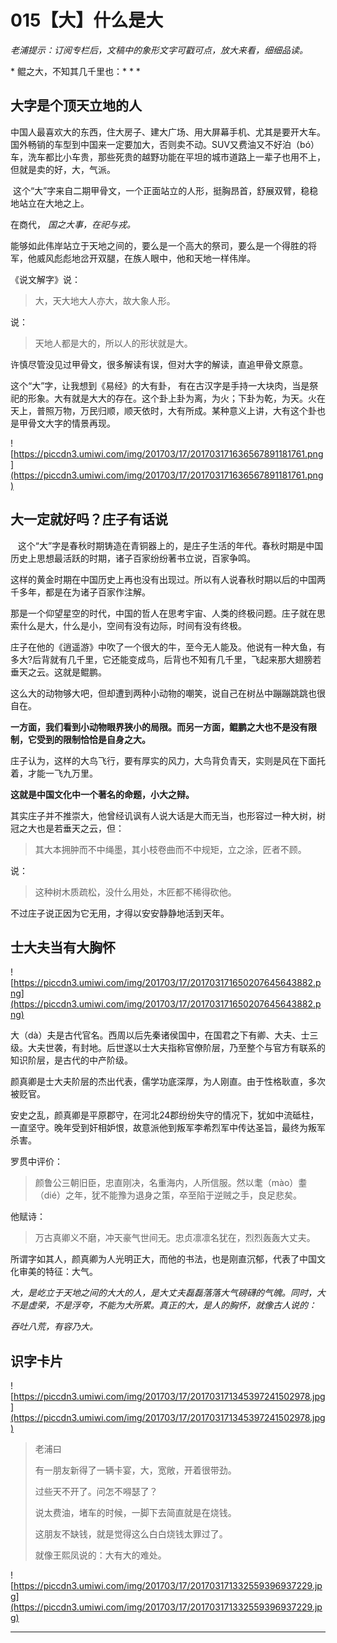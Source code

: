 # 015【大】什么是大

 *老浦提示：订阅专栏后，文稿中的象形文字可戳可点，放大来看，细细品读。*

 * 鲲之大，不知其几千里也：*  * * 

## 大字是个顶天立地的人

中国人最喜欢大的东西，住大房子、建大广场、用大屏幕手机、尤其是要开大车。国外畅销的车型到中国来一定要加大，否则卖不动。SUV又费油又不好泊（bó）车，洗车都比小车贵，那些死贵的越野功能在平坦的城市道路上一辈子也用不上，但就是卖的好，大，气派。

 这个“大”字来自二期甲骨文，一个正面站立的人形，挺胸昂首，舒展双臂，稳稳地站立在大地之上。

在商代， *国之大事，在祀与戎。*

能够如此伟岸站立于天地之间的，要么是一个高大的祭司，要么是一个得胜的将军，他威风彪彪地岔开双腿，在族人眼中，他和天地一样伟岸。

《说文解字》说：

> 大，天大地大人亦大，故大象人形。

说：

> 天地人都是大的，所以人的形状就是大。

许慎尽管没见过甲骨文，很多解读有误，但对大字的解读，直追甲骨文原意。

这个“大”字，让我想到《易经》的大有卦， 有在古汉字是手持一大块肉，当是祭祀的形象。大有就是大大的存在。这个卦上卦为离，为火；下卦为乾，为天。火在天上，普照万物，万民归顺，顺天依时，大有所成。某种意义上讲，大有这个卦也是甲骨文大字的情景再现。

![https://piccdn3.umiwi.com/img/201703/17/201703171636567891181761.png](https://piccdn3.umiwi.com/img/201703/17/201703171636567891181761.png)

## 大一定就好吗？庄子有话说

   这个“大”字是春秋时期铸造在青铜器上的，是庄子生活的年代。春秋时期是中国历史上思想最活跃的时期，诸子百家纷纷著书立说，百家争鸣。

这样的黄金时期在中国历史上再也没有出现过。所以有人说春秋时期以后的中国两千多年，都是在为诸子百家作注解。

那是一个仰望星空的时代，中国的哲人在思考宇宙、人类的终极问题。庄子就在思索什么是大，什么是小，空间有没有边际，时间有没有终极。

庄子在他的《逍遥游》中吹了一个很大的牛，至今无人能及。他说有一种大鱼，有多大?后背就有几千里，它还能变成鸟，后背也不知有几千里，飞起来那大翅膀若垂天之云。这就是鲲鹏。

这么大的动物够大吧，但却遭到两种小动物的嘲笑，说自己在树丛中蹦蹦跳跳也很自在。

 **一方面，我们看到小动物眼界狭小的局限。而另一方面，鲲鹏之大也不是没有限制，它受到的限制恰恰是自身之大。**

庄子认为，这样的大鸟飞行，要有厚实的风力，大鸟背负青天，实则是风在下面托着，才能一飞九万里。

 **这就是中国文化中一个著名的命题，小大之辩。**

其实庄子并不推崇大，他曾经讥讽有人说大话是大而无当，也形容过一种大树，树冠之大也是若垂天之云，但：

> 其大本拥肿而不中绳墨，其小枝卷曲而不中规矩，立之涂，匠者不顾。

说：

> 这种树木质疏松，没什么用处，木匠都不稀得砍他。

不过庄子说正因为它无用，才得以安安静静地活到天年。

## 士大夫当有大胸怀

![https://piccdn3.umiwi.com/img/201703/17/201703171650207645643882.png](https://piccdn3.umiwi.com/img/201703/17/201703171650207645643882.png)

大（dà）夫是古代官名。西周以后先秦诸侯国中，在国君之下有卿、大夫、士三级。大夫世袭，有封地。后世遂以士大夫指称官僚阶层，乃至整个与官方有联系的知识阶层，是古代的中产阶级。

颜真卿是士大夫阶层的杰出代表，儒学功底深厚，为人刚直。由于性格耿直，多次被贬官。

安史之乱，颜真卿是平原郡守，在河北24郡纷纷失守的情况下，犹如中流砥柱，一直坚守。晚年受到奸相妒恨，故意派他到叛军李希烈军中传达圣旨，最终为叛军杀害。

罗贯中评价：

> 颜鲁公三朝旧臣，忠直刚决，名重海内，人所信服。然以耄（mào）耋（dié）之年，犹不能豫为退身之策，卒至陷于逆贼之手，良足悲矣。

他赋诗：

> 万古真卿义不磨，冲天豪气世间无。忠贞凛凛名犹在，烈烈轰轰大丈夫。

所谓字如其人，颜真卿为人光明正大，而他的书法，也是刚直沉郁，代表了中国文化审美的特征：大气。

 *大，是屹立于天地之间的大大的人，是大丈夫磊磊落落大气磅礴的气魄。同时，大不是虚荣，不是浮夸，不能为大所累。真正的大，是人的胸怀，就像古人说的：*

 *吞吐八荒，有容乃大。*

## 识字卡片

![https://piccdn3.umiwi.com/img/201703/17/201703171345397241502978.jpg](https://piccdn3.umiwi.com/img/201703/17/201703171345397241502978.jpg)

> 老浦曰
> 
> 有一朋友新得了一辆卡宴，大，宽敞，开着很带劲。
> 
> 过些天不开了。问怎不嘚瑟了？
> 
> 说太费油，堵车的时候，一脚下去简直就是在烧钱。
> 
> 这朋友不缺钱，就是觉得这么白白烧钱太罪过了。
> 
> 
> 
> 就像王熙凤说的：大有大的难处。

![https://piccdn3.umiwi.com/img/201703/17/201703171332559396937229.jpg](https://piccdn3.umiwi.com/img/201703/17/201703171332559396937229.jpg)

---
